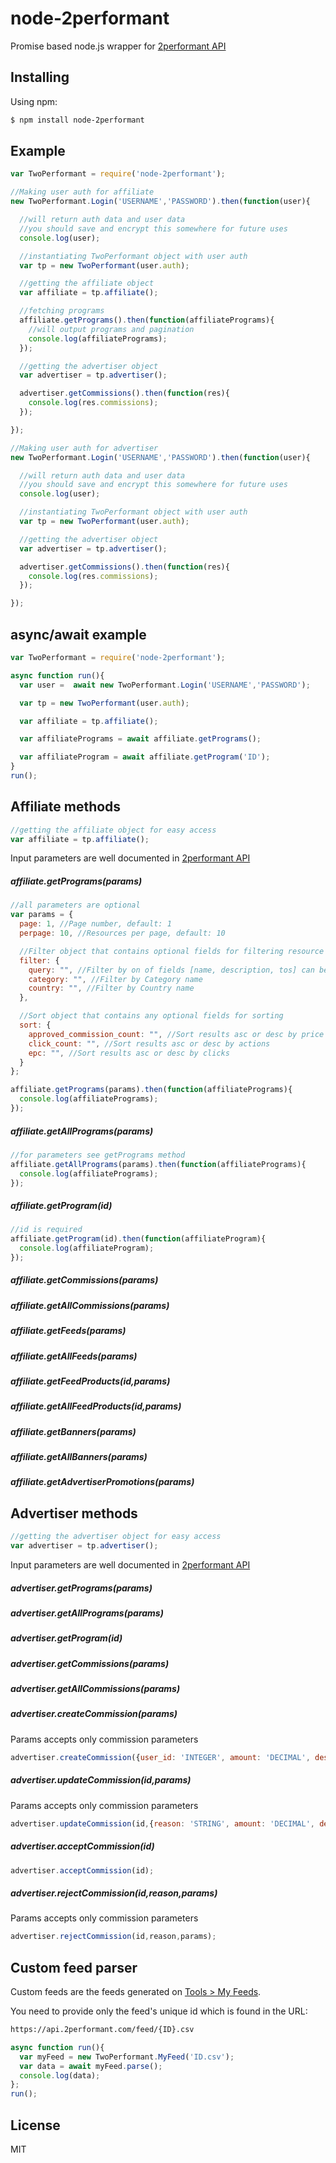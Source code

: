 # node-2performant

Promise based node.js wrapper for [2performant API](https://doc.2performant.com)

## Installing

Using npm:

```bash
$ npm install node-2performant
```

## Example

```js
var TwoPerformant = require('node-2performant');

//Making user auth for affiliate
new TwoPerformant.Login('USERNAME','PASSWORD').then(function(user){

  //will return auth data and user data
  //you should save and encrypt this somewhere for future uses
  console.log(user);

  //instantiating TwoPerformant object with user auth
  var tp = new TwoPerformant(user.auth);

  //getting the affiliate object
  var affiliate = tp.affiliate();

  //fetching programs
  affiliate.getPrograms().then(function(affiliatePrograms){
    //will output programs and pagination
    console.log(affiliatePrograms);
  });

  //getting the advertiser object
  var advertiser = tp.advertiser();

  advertiser.getCommissions().then(function(res){
    console.log(res.commissions);
  });

});
```

```js
//Making user auth for advertiser
new TwoPerformant.Login('USERNAME','PASSWORD').then(function(user){

  //will return auth data and user data
  //you should save and encrypt this somewhere for future uses
  console.log(user);

  //instantiating TwoPerformant object with user auth
  var tp = new TwoPerformant(user.auth);

  //getting the advertiser object
  var advertiser = tp.advertiser();

  advertiser.getCommissions().then(function(res){
    console.log(res.commissions);
  });

});
```

## async/await example
```js
var TwoPerformant = require('node-2performant');

async function run(){
  var user =  await new TwoPerformant.Login('USERNAME','PASSWORD');

  var tp = new TwoPerformant(user.auth);

  var affiliate = tp.affiliate();

  var affiliatePrograms = await affiliate.getPrograms();

  var affiliateProgram = await affiliate.getProgram('ID');
}
run();
```

## Affiliate methods

```js
//getting the affiliate object for easy access
var affiliate = tp.affiliate();
```

Input parameters are well documented in [2performant API](https://doc.2performant.com)

##### affiliate.getPrograms(params)
```js
//all parameters are optional
var params = {
  page: 1, //Page number, default: 1
  perpage: 10, //Resources per page, default: 10

  //Filter object that contains optional fields for filtering resource results
  filter: {
    query: "", //Filter by on of fields [name, description, tos] can be full text searched using
    category: "", //Filter by Category name
    country: "", //Filter by Country name
  },

  //Sort object that contains any optional fields for sorting
  sort: {
    approved_commission_count: "", //Sort results asc or desc by price
    click_count: "", //Sort results asc or desc by actions
    epc: "", //Sort results asc or desc by clicks
  }
};

affiliate.getPrograms(params).then(function(affiliatePrograms){
  console.log(affiliatePrograms);
});
```

##### affiliate.getAllPrograms(params)
```js
//for parameters see getPrograms method
affiliate.getAllPrograms(params).then(function(affiliatePrograms){
  console.log(affiliatePrograms);
});
```

##### affiliate.getProgram(id)
```js
//id is required
affiliate.getProgram(id).then(function(affiliateProgram){
  console.log(affiliateProgram);
});
```

##### affiliate.getCommissions(params)
##### affiliate.getAllCommissions(params)
##### affiliate.getFeeds(params)
##### affiliate.getAllFeeds(params)
##### affiliate.getFeedProducts(id,params)
##### affiliate.getAllFeedProducts(id,params)
##### affiliate.getBanners(params)
##### affiliate.getAllBanners(params)
##### affiliate.getAdvertiserPromotions(params)

## Advertiser methods

```js
//getting the advertiser object for easy access
var advertiser = tp.advertiser();
```

Input parameters are well documented in [2performant API](https://doc.2performant.com)

##### advertiser.getPrograms(params)
##### advertiser.getAllPrograms(params)
##### advertiser.getProgram(id)
##### advertiser.getCommissions(params)
##### advertiser.getAllCommissions(params)
##### advertiser.createCommission(params)
Params accepts only commission parameters

```js
advertiser.createCommission({user_id: 'INTEGER', amount: 'DECIMAL', description: 'STRING'});
```
##### advertiser.updateCommission(id,params)
Params accepts only commission parameters

```js
advertiser.updateCommission(id,{reason: 'STRING', amount: 'DECIMAL', description: 'STRING'});
```

##### advertiser.acceptCommission(id)
```js
advertiser.acceptCommission(id);
```

##### advertiser.rejectCommission(id,reason,params)
Params accepts only commission parameters

```js
advertiser.rejectCommission(id,reason,params);
```

## Custom feed parser

Custom feeds are the feeds generated on [Tools > My Feeds](https://network.2performant.com/affiliate/tools/my-feeds/).

You need to provide only the feed's unique id which is found in the URL:

```html
https://api.2performant.com/feed/{ID}.csv
```

```js
async function run(){
  var myFeed = new TwoPerformant.MyFeed('ID.csv');
  var data = await myFeed.parse();
  console.log(data);
};
run();
```

## License

MIT
